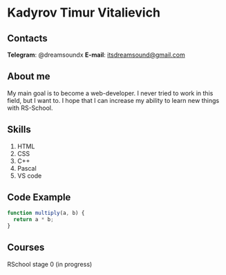 # Kadyrov Timur Vitalievich

## Contacts

**Telegram**: @dreamsoundx
**E-mail**: itsdreamsound@gmail.com

## About me

My main goal is to become a web-developer. I never tried to work in this field, but I want to. I hope that I can increase my ability to learn new things with RS-School.

## Skills

1. HTML
2. CSS
3. C++
4. Pascal
5. VS code

## Code Example

```javascript
function multiply(a, b) {
  return a * b;
}
```

## Courses

RSchool stage 0 (in progress)
